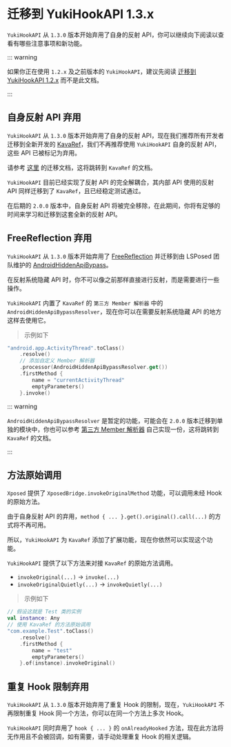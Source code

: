 # 迁移到 YukiHookAPI 1.3.x

`YukiHookAPI` 从 `1.3.0` 版本开始弃用了自身的反射 API，你可以继续向下阅读以查看有哪些注意事项和新功能。

::: warning

如果你正在使用 `1.2.x` 及之前版本的 `YukiHookAPI`，建议先阅读 [迁移到 YukiHookAPI 1.2.x](move-to-api-1-2-x) 而不是此文档。

:::

## 自身反射 API 弃用

`YukiHookAPI` 从 `1.3.0` 版本开始弃用了自身的反射 API，现在我们推荐所有开发者迁移到全新开发的
[KavaRef](https://github.com/HighCapable/KavaRef)，我们不再推荐使用 `YukiHookAPI` 自身的反射 API，这些 API 已被标记为弃用。

请参考 [这里](https://highcapable.github.io/KavaRef/zh-cn/config/migration) 的迁移文档，这将跳转到 `KavaRef` 的文档。

`YukiHookAPI` 目前已经实现了反射 API 的完全解耦合，其内部 API 使用的反射 API 同样迁移到了 `KavaRef`，且已经稳定测试通过。

在后期的 `2.0.0` 版本中，自身反射 API 将被完全移除，在此期间，你将有足够的时间来学习和迁移到这套全新的反射 API。

## FreeReflection 弃用

`YukiHookAPI` 从 `1.3.0` 版本开始弃用了 [FreeReflection](https://github.com/tiann/FreeReflection) 并迁移到由 LSPosed 团队维护的
[AndroidHiddenApiBypass](https://github.com/LSPosed/AndroidHiddenApiBypass)。

在反射系统隐藏 API 时，你不可以像之前那样直接进行反射，而是需要进行一些操作。

`YukiHookAPI` 内置了 `KavaRef` 的 `第三方 Member 解析器` 中的 `AndroidHiddenApiBypassResolver`，现在你可以在需要反射系统隐藏 API 的地方这样去使用它。

> 示例如下

```kotlin
"android.app.ActivityThread".toClass()
    .resolve()
    // 添加自定义 Member 解析器
    .processor(AndroidHiddenApiBypassResolver.get())
    .firstMethod {
        name = "currentActivityThread"
        emptyParameters()
    }.invoke()
```

::: warning

`AndroidHiddenApiBypassResolver` 是暂定的功能，可能会在 `2.0.0` 版本迁移到单独的模块中，你也可以参考
[第三方 Member 解析器](https://highcapable.github.io/KavaRef/zh-cn/config/processor-resolvers) 自己实现一份，这将跳转到 `KavaRef` 的文档。

:::

## 方法原始调用

`Xposed` 提供了 `XposedBridge.invokeOriginalMethod` 功能，可以调用未经 Hook 的原始方法。

由于自身反射 API 的弃用，`method { ... }.get().original().call(...)` 的方式将不再可用。

所以，`YukiHookAPI` 为 `KavaRef` 添加了扩展功能，现在你依然可以实现这个功能。

`YukiHookAPI` 提供了以下方法来对接 `KavaRef` 的原始方法调用。

- `invokeOriginal(...)` → `invoke(...)`
- `invokeOriginalQuietly(...)` → `invokeQuietly(...)`

> 示例如下

```kotlin
// 假设这就是 Test 类的实例
val instance: Any
// 使用 KavaRef 的方法原始调用
"com.example.Test".toClass()
    .resolve()
    .firstMethod {
        name = "test"
        emptyParameters()
    }.of(instance).invokeOriginal()
```

## 重复 Hook 限制弃用

`YukiHookAPI` 从 `1.3.0` 版本开始弃用了重复 Hook 的限制，现在，`YukiHookAPI` 不再限制重复 Hook 同一个方法，你可以在同一个方法上多次 Hook。

`YukiHookAPI` 同时弃用了 `hook { ... }` 的 `onAlreadyHooked` 方法，现在此方法将无作用且不会被回调，如有需要，请手动处理重复 Hook 的相关逻辑。